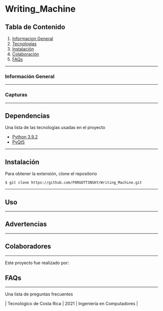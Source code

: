 # Writing_Machine

## Tabla de Contenido
1. [Informacion General](#Información-General)
2. [Tecnologías](#Tecnologías)
3. [Instalación](#Instalación)
4. [Colaboración](#Colaboradores)
5. [FAQs](#faqs)
***
### Información General
***
 
### Capturas
***

## Dependencias
Una lista de las tecnologías usadas en el proyecto
* [Python 3.9.2](https://www.python.org/downloads/)
* [PyQt5](https://pypi.org/project/PyQt5/)
***
## Instalación
Para obtener la extensión, clone el repositorio
```
$ git clone https://github.com/F0RGOTT3NSKY/Writing_Machine.git
```
***
## Uso
***


## Advertencias
***

## Colaboradores
***
Este proyecto fue realizado por:

## FAQs
***
Una lista de preguntas frecuentes


| Tecnológico de Costa Rica | 2021 | Ingeniería en Computadores |
